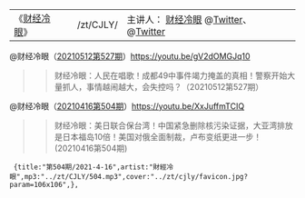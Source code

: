   <table> 
    <tr>
       <td>《<a href="https://www.youtube.com/channel/UCn9_KbNANeyYREePe8YA2DA?lang=zh-cn" title="@《财经冷眼》频道 (于2017年8月31日注册) | YouTube">财经冷眼</a>》</td>
        <td> /zt/CJLY/ </td>
        <td>主讲人：
		<a href="https://www.caijinglengyan.com/" title="财经冷眼 – 专业财经节目">财经冷眼</a>
		@<a href="https://twitter.com/caijinglengyan?lang=zh-cn" title="推特 | 财经冷眼(@caijinglengyan)2016年10月 加入">Twitter</a>、
		@<a href="https://twitter.com/caijingxiang?lang=zh-cn" title="推特 | 财经真相(@caijingxiang)2014年11月 加入">Twitter</a></td>
    </tr> 
 </table> 


@财经冷眼（[20210512第527期](https://www.youtube.com/watch?v=gV2dOMGJq10)）https://youtu.be/gV2dOMGJq10
>>财经冷眼：人民在唱歌！成都49中事件竭力掩盖的真相！警察开始大量抓人，事情越闹越大，会失控吗？（20210512第527期）

@财经冷眼（[20210416第504期](https://www.youtube.com/watch?v=XxJuffmTCIQ)）https://youtu.be/XxJuffmTCIQ
>>财经冷眼：美日联合保台湾！中国紧急删除核污染证据，大亚湾排放是日本福岛10倍！美国对俄全面制裁，卢布变纸更进一步！(20210416第504期)

	 {title:"第504期/2021-4-16",artist:"財經冷眼",mp3:"../zt/CJLY/504.mp3",cover:"../zt/cjly/favicon.jpg?param=106x106",},
